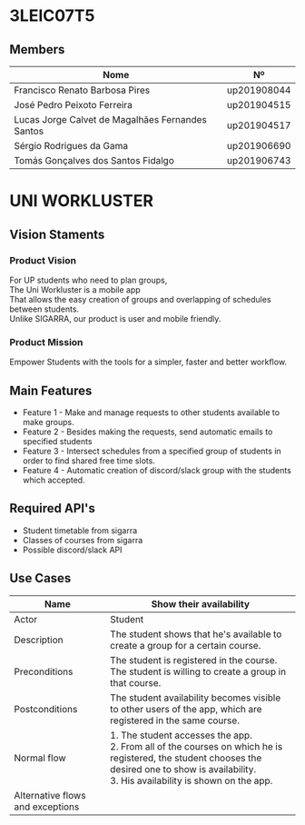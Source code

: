 # 3LEIC07T5

## Members

| Nome  | Nº    | 
|-----|------|
| Francisco Renato Barbosa Pires  | up201908044 |
| José Pedro Peixoto Ferreira  | up201904515 | 
| Lucas Jorge Calvet de Magalhães Fernandes Santos  | up201904517 | 
| Sérgio Rodrigues da Gama  | up201906690 | 
| Tomás Gonçalves dos Santos Fidalgo | up201906743 |

# UNI WORKLUSTER

## Vision Staments

### Product Vision

For UP students who need to plan groups,  
The Uni Workluster is a mobile app  
That allows the easy creation of groups and overlapping of schedules between students.  
Unlike SIGARRA, our product is user and mobile friendly.  

### Product Mission

Empower Students with the tools for a simpler, faster and better workflow.

## Main Features

 - Feature 1 - Make and manage requests to other students available to make groups.
 - Feature 2 - Besides making the requests, send automatic emails to specified students
 - Feature 3 - Intersect schedules from a specified group of students in order to find shared free time slots. 
 - Feature 4 - Automatic creation of discord/slack group with the students which accepted.

## Required API's

- Student timetable from sigarra
- Classes of courses from sigarra
- Possible discord/slack API




## Use Cases

| Name                             | Show their availability                                                                                                                                                                                |
|----------------------------------|--------------------------------------------------------------------------------------------------------------------------------------------------------------------------------------------------------|
| Actor                            | Student                                                                                                                                                                                                |
| Description                      | The student shows that he's available to create a group for a certain course.                                                                                                                          |
| Preconditions                    | The student is registered in the course.<br>The student is willing to create a group in that course.                                                                                                   |
| Postconditions                   | The student availability becomes visible to other users of the app, which are registered in the same course.                                                                                           |
| Normal flow                      | 1. The student accesses the app.  <br>2. From all of the courses on which he is registered, the student chooses the desired one to show is availability.  <br>3. His availability is shown on the app. |
| Alternative flows and exceptions |                                                                                                                                                                                                        |
